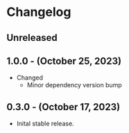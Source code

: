 # Changelog

## Unreleased

## 1.0.0 - (October 25, 2023)

* Changed
  * Minor dependency version bump

## 0.3.0 - (October 17, 2023)

* Inital stable release.
